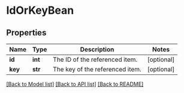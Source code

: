 # IdOrKeyBean

## Properties
Name | Type | Description | Notes
------------ | ------------- | ------------- | -------------
**id** | **int** | The ID of the referenced item. | [optional] 
**key** | **str** | The key of the referenced item. | [optional] 

[[Back to Model list]](../README.md#documentation-for-models) [[Back to API list]](../README.md#documentation-for-api-endpoints) [[Back to README]](../README.md)

